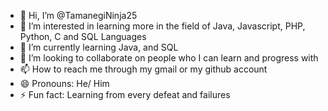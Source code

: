 - 👋 Hi, I’m @TamanegiNinja25
- 👀 I’m interested in learning more in the field of Java, Javascript, PHP, Python, C and SQL Languages
- 🌱 I’m currently learning Java, and SQL
- 💞️ I’m looking to collaborate on people who I can learn and progress with
- 📫 How to reach me through my gmail or my github account
- 😄 Pronouns: He/ Him
- ⚡ Fun fact: Learning from every defeat and failures

<!---
TamanegiNinja25/TamanegiNinja25 is a ✨ special ✨ repository because its `README.md` (this file) appears on your GitHub profile.
You can click the Preview link to take a look at your changes.
--->
